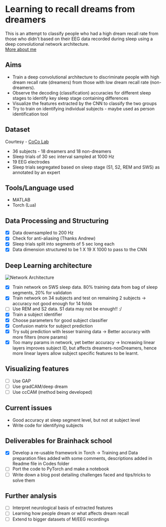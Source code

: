 # Learning to recall dreams from dreamers
This is an attempt to classify people who had a high dream recall rate from those who didn't based on their EEG data recorded during sleep using a deep convolutional network architecture. <br/>
[More about me](https://arnaghosh.github.io/)

## Aims
* Train a deep convolutional architecture to discriminate people with high dream recall rate (dreamers) from those with low dream recall rate (non-dreamers).
* Observe the decoding (classification) accuracies for different sleep stages to identify key sleep stage containing differences
* Visualize the features extracted by the CNN to classify the two groups
* Try to train on identifying individual subjects - maybe used as person identification tool

## Dataset
Courtesy - [CoCo Lab](http://www.karimjerbi.com/index.html)
* 36 subjects - 18 dreamers and 18 non-dreamers
* Sleep trials of 30 sec interval sampled at 1000 Hz
* 19 EEG electrodes
* Sleep trials segregated based on sleep stage (S1, S2, REM and SWS) as annotated by an expert

## Tools/Language used
* MATLAB
* Torch (Lua)

## Data Processing and Structuring
- [X] Data downsampled to 200 Hz
- [X] Check for anti-aliasing (Thanks Andrew)
- [X] Sleep trials split into segments of 5 sec long each
- [X] Data dimension structured to be 1 X 19 X 1000 to pass to the CNN

## Deep Learning architecture
![Network Architecture](https://github.com/mtl-brainhack-school-2018/arnaghosh/blob/master/Images/Sleep%20EEG.jpg "Modified Network Architecture")
- [X] Train network on SWS sleep data. 80% training data from bag of sleep segments, 20% for validaton
- [X] Train network on 34 subjects and test on remaining 2 subjects -> accuracy not good enough for 14 folds
- [ ] Use REM and S2 data. S1 data may not be enough!! :/
- [X] Train a subject identifier
- [X] Choose parameters for good subject classifier
- [X] Confusion matrix for subject prediction
- [X] Try subj prediction with lesser training data -> Better accuracy with more filters (more params)
- [X] Too many params in network, yet better accuracy -> Increasing linear layers improves subject ID, but affects dreamers-nonDreamers, hence more linear layers allow subject specific features to be learnt.

## Visualizing features
- [ ] Use GAP
- [ ] Use gradCAM/deep dream
- [ ] Use ccCAM (method being developed)

## Current issues
* Good accuracy at sleep segment level, but not at subject level
* Write code for identifying subjects

## Deliverables for Brainhack school
- [X] Develop a re-usable framework in Torch -> Training and Data preparation files added with some comments, descriptions added in Readme file in Codes folder
- [ ] Port the code to PyTorch and make a notebook
- [ ] Write down a blog post detailing challenges faced and tips/tricks to solve them

## Further analysis
- [ ] Interpret neurological basis of extracted features
- [ ] Learning how people dream or what affects dream recall
- [ ] Extend to bigger datasets of M/EEG recordings
